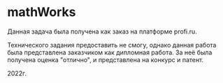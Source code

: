 # mathWorks
Данная задача была получена как заказ на платформе profi.ru.

Технического задания предоставить не смогу, однако данная работа была представлена заказчиком как дипломная работа.
За неё была получена оценка "отлично", и представлена на конкурс и патент.


2022г.